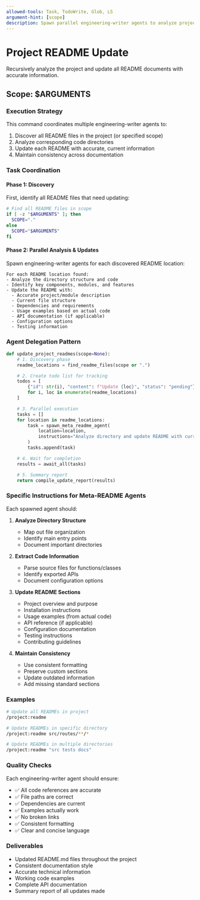```yaml
---
allowed-tools: Task, TodoWrite, Glob, LS
argument-hint: [scope]
description: Spawn parallel engineering-writer agents to analyze project and update all README documents
---
```


# Project README Update

Recursively analyze the project and update all README documents with accurate information.

## Scope: $ARGUMENTS

### Execution Strategy

This command coordinates multiple engineering-writer agents to:
1. Discover all README files in the project (or specified scope)
2. Analyze corresponding code directories
3. Update each README with accurate, current information
4. Maintain consistency across documentation

### Task Coordination

#### Phase 1: Discovery
First, identify all README files that need updating:

```bash
# Find all README files in scope
if [ -z "$ARGUMENTS" ]; then
  SCOPE="."
else
  SCOPE="$ARGUMENTS"
fi
```

#### Phase 2: Parallel Analysis & Updates
Spawn engineering-writer agents for each discovered README location:

```task
For each README location found:
- Analyze the directory structure and code
- Identify key components, modules, and features
- Update the README with:
  - Accurate project/module description
  - Current file structure
  - Dependencies and requirements
  - Usage examples based on actual code
  - API documentation (if applicable)
  - Configuration options
  - Testing information
```

### Agent Delegation Pattern

```python
def update_project_readmes(scope=None):
    # 1. Discovery phase
    readme_locations = find_readme_files(scope or ".")

    # 2. Create todo list for tracking
    todos = [
        {"id": str(i), "content": f"Update {loc}", "status": "pending"}
        for i, loc in enumerate(readme_locations)
    ]

    # 3. Parallel execution
    tasks = []
    for location in readme_locations:
        task = spawn_meta_readme_agent(
            location=location,
            instructions="Analyze directory and update README with current information"
        )
        tasks.append(task)

    # 4. Wait for completion
    results = await_all(tasks)

    # 5. Summary report
    return compile_update_report(results)
```

### Specific Instructions for Meta-README Agents

Each spawned agent should:

1. **Analyze Directory Structure**
   - Map out file organization
   - Identify main entry points
   - Document important directories

2. **Extract Code Information**
   - Parse source files for functions/classes
   - Identify exported APIs
   - Document configuration options

3. **Update README Sections**
   - Project overview and purpose
   - Installation instructions
   - Usage examples (from actual code)
   - API reference (if applicable)
   - Configuration documentation
   - Testing instructions
   - Contributing guidelines

4. **Maintain Consistency**
   - Use consistent formatting
   - Preserve custom sections
   - Update outdated information
   - Add missing standard sections

### Examples

```bash
# Update all READMEs in project
/project:readme

# Update READMEs in specific directory
/project:readme src/routes/**/*

# Update READMEs in multiple directories
/project:readme "src tests docs"
```

### Quality Checks

Each engineering-writer agent should ensure:
- ✅ All code references are accurate
- ✅ File paths are correct
- ✅ Dependencies are current
- ✅ Examples actually work
- ✅ No broken links
- ✅ Consistent formatting
- ✅ Clear and concise language

### Deliverables

- Updated README.md files throughout the project
- Consistent documentation style
- Accurate technical information
- Working code examples
- Complete API documentation
- Summary report of all updates made
